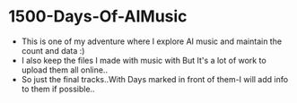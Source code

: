 # 1500-Days-Of-AIMusic
* This is one of my adventure where I explore AI music and maintain the count and data :)
* I also keep the files I made with music with But It's a lot of work to upload them all online..
* So just the final tracks..With Days marked in front of them-I will add info to them if possible..
